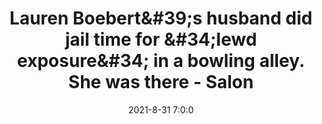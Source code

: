 ---
"title": "Lauren Boebert&amp;#39;s husband did jail time for &amp;#34;lewd exposure&amp;#34; in a bowling alley. She was there - Salon"
"date": "2021-8-31 7:0:0"
"feed_name": "GOOGLENEWS"
"feed_website": "https://news.google.com/search?q=drilling%2Bincident&hl=en-US&gl=US&ceid=US:en"
"feed_rss": "https://news.google.com/rss/search?q=drilling%2Bincident&hl=en-US&gl=US&ceid=US:en"
"link": "https://www.salon.com/2021/08/31/lauren-boeberts-husband-did-jail-time-for-lewd-exposure-in-a-bowling-alley-she-was-there/"
"file": "_posts/2021-1-1-a06ec9304da141005740f2ddd09e8c7403e537b6.md"
"accident": "0"
"drilling": "0"
---